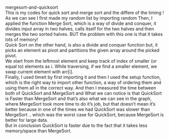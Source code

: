 mergesort-and-quicksort
<br>
This is my codes for quick sort and merge sort and the differe of the timing !<br>
As we can see I first made my random list by importing random
Then, I applied the function Merge Sort, which is a way of divide and conquer, it divides input array in two halves, calls itself for the two halves and then merges the two sorted halves. BUT the problem with this one is that it takes lots of memory! <br>
Quick Sort on the other hand, is also a divide and conquer function but, it picks an element as pivot and partitions the given array around the picked pivot. <br>
We start from the leftmost element and keep track of index of smaller (or equal to) elements as i. While traversing, if we find a smaller element, we swap current element with arr[i].<br>
Finally, I used timeit by first importing it and then I used the setup function, which is the right way to import other function, a way of ordering them and using them all in the correct way. And then I measured the time between both of QuickSort and MergeSort and What we can notice is that QuickSort is Faster than MergeSort and that’s also what we can see in the graph, where MergeSort took more time to do it’s job, but that doesn’t mean it’s better because in one of the times we had QuickSort was slower than MergeSort .. which was the worst case for QuickSort, because MergeSort is better for large data.<br>
 But in conclusion QuickSort is faster due to the fact that it takes less memory/space than MergeSort.
